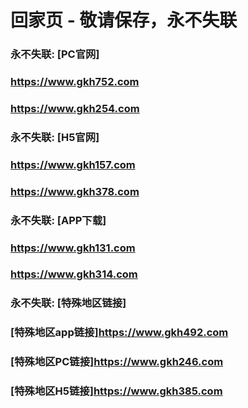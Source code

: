 # 回家页 - 敬请保存，永不失联


### 永不失联:  [PC官网]
### <https://www.gkh752.com>
### <https://www.gkh254.com>
### 永不失联:  [H5官网]
### <https://www.gkh157.com>
### <https://www.gkh378.com>
### 永不失联:  [APP下载]
### <https://www.gkh131.com>
### <https://www.gkh314.com>
### 永不失联:  [特殊地区链接]
### [特殊地区app链接]<https://www.gkh492.com>
### [特殊地区PC链接]<https://www.gkh246.com>
### [特殊地区H5链接]<https://www.gkh385.com>
<!--
**emc10008/emc10008** is a ✨ _special_ ✨ repository because its `README.md` (this file) appears on your GitHub profile.

Here are some ideas to get you started:

- 🔭 I’m currently working on ...
- 🌱 I’m currently learning ...
- 👯 I’m looking to collaborate on ...
- 🤔 I’m looking for help with ...
- 💬 Ask me about ...
- 📫 How to reach me: ...
- 😄 Pronouns: ...
- ⚡ Fun fact: ...
-->
